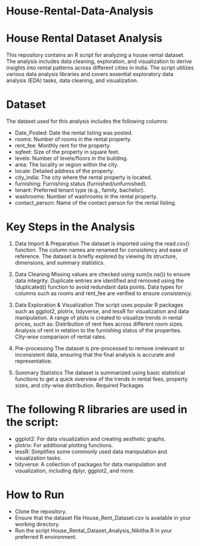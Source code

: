 # House-Rental-Data-Analysis
# House Rental Dataset Analysis
This repository contains an R script for analyzing a house rental dataset. The analysis includes data cleaning, exploration, and visualization to derive insights into rental patterns across different cities in India. The script utilizes various data analysis libraries and covers essential exploratory data analysis (EDA) tasks, data cleaning, and visualization.

# Dataset
The dataset used for this analysis includes the following columns:

- Date_Posted: Date the rental listing was posted.
- rooms: Number of rooms in the rental property.
- rent_fee: Monthly rent for the property.
- sqfeet: Size of the property in square feet.
- levels: Number of levels/floors in the building.
- area: The locality or region within the city.
- locale: Detailed address of the property.
- city_india: The city where the rental property is located.
- furnishing: Furnishing status (furnished/unfurnished).
- tenant: Preferred tenant type (e.g., family, bachelor).
- washrooms: Number of washrooms in the rental property.
- contact_person: Name of the contact person for the rental listing.


# Key Steps in the Analysis 
1. Data Import & Preparation
The dataset is imported using the read.csv() function.
The column names are renamed for consistency and ease of reference.
The dataset is briefly explored by viewing its structure, dimensions, and summary statistics.

2. Data Cleaning
Missing values are checked using sum(is.na()) to ensure data integrity.
Duplicate entries are identified and removed using the !duplicated() function to avoid redundant data points.
Data types for columns such as rooms and rent_fee are verified to ensure consistency.

3. Data Exploration & Visualization
The script uses popular R packages such as ggplot2, plotrix, tidyverse, and lessR for visualization and data manipulation.
A range of plots is created to visualize trends in rental prices, such as:
Distribution of rent fees across different room sizes.
Analysis of rent in relation to the furnishing status of the properties.
City-wise comparison of rental rates.

4. Pre-processing
The dataset is pre-processed to remove irrelevant or inconsistent data, ensuring that the final analysis is accurate and representative.

5. Summary Statistics
The dataset is summarized using basic statistical functions to get a quick overview of the trends in rental fees, property sizes, and city-wise distribution.
Required Packages

# The following R libraries are used in the script:

- ggplot2: For data visualization and creating aesthetic graphs.
- plotrix: For additional plotting functions.
- lessR: Simplifies some commonly used data manipulation and visualization tasks.
- tidyverse: A collection of packages for data manipulation and visualization, including dplyr, ggplot2, and more.


# How to Run
- Clone the repository.
- Ensure that the dataset file House_Rent_Dataset.csv is available in your working directory.
- Run the script House_Rental_Dataset_Analysis_Nikitha.R in your preferred R environment.
